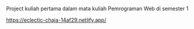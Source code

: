 Project kuliah pertama dalam mata kuliah Pemrograman Web di semester 1




https://eclectic-chaja-14af29.netlify.app/
